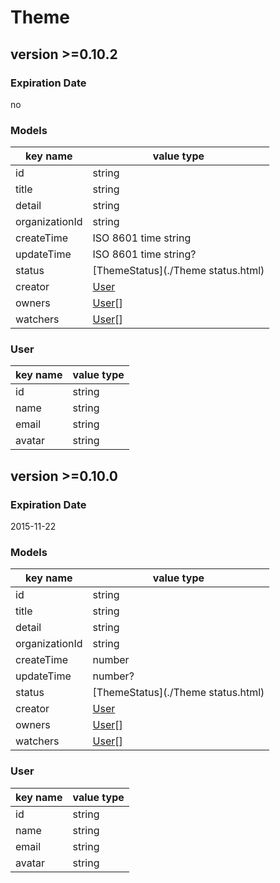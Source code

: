 # Theme

## version >=0.10.2

### Expiration Date

no

### Models

key name | value type
--- | ---
id | string
title | string
detail | string
organizationId | string
createTime | ISO 8601 time string
updateTime | ISO 8601 time string?
status | [ThemeStatus](./Theme status.html)
creator | [User](#user)
owners | [User](#user)[]
watchers | [User](#user)[]

### User

key name | value type
--- | ---
id | string
name | string
email | string
avatar | string

## version >=0.10.0

### Expiration Date

2015-11-22

### Models

key name | value type
--- | ---
id | string
title | string
detail | string
organizationId | string
createTime | number
updateTime | number?
status | [ThemeStatus](./Theme status.html)
creator | [User](#user)
owners | [User](#user)[]
watchers | [User](#user)[]

### User

key name | value type
--- | ---
id | string
name | string
email | string
avatar | string